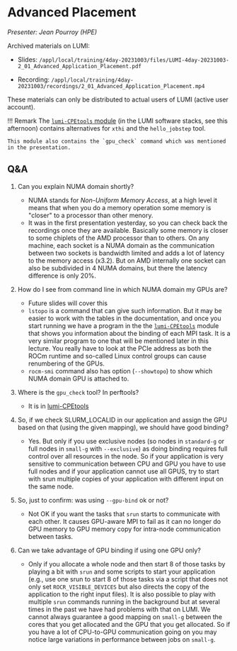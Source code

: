 # Advanced Placement

*Presenter: Jean Pourroy (HPE)*

<!--
Course materials will be provided during and after the course.
-->

<!--
Temporary location of materials (for the lifetime of the training project):

-   Slides: `/project/project_465000644/Slides/HPE/07_Advanced_Placement.pdf`
-->

Archived materials on LUMI:

-   Slides: `/appl/local/training/4day-20231003/files/LUMI-4day-20231003-2_01_Advanced_Application_Placement.pdf`

-   Recording: `/appl/local/training/4day-20231003/recordings/2_01_Advanced_Application_Placement.mp4`

These materials can only be distributed to actual users of LUMI (active user account).

!!! Remark
    The [`lumi-CPEtools` module](https://lumi-supercomputer.github.io/LUMI-EasyBuild-docs/l/lumi-CPEtools/) 
    (in the LUMI software stacks, see this afternoon) contains alternatives for `xthi` and the `hello_jobstep` tool.

    This module also contains the `gpu_check` command which was mentioned in the presentation.
    

## Q&A

1.  Can you explain NUMA domain shortly?

    -   NUMA stands for _Non-Uniform Memory Access_, at a high level it means that when you do a memory operation some memory is "closer" to a processor than other menory.
    -   It was in the first presentation yesterday, so you can check back the recordings once they are available. Basically some memory is closer to some chiplets of the AMD processor than to others. On any machine, each socket is a NUMA domain as the communication between two sockets is bandwidth limited and adds a lot of latency to the memory access (x3.2). But on AMD internally one socket can also be subdivided in 4 NUMA domains, but there the latency difference is only 20%. 


2.  How do I see from command line in which NUMA domain my GPUs are?

    -    Future slides will cover this
    -   `lstopo` is a command that can give such information. But it may be easier to work with the tables in the documentation, and once you start running we have a program in the the [`lumi-CPEtools`](https://lumi-supercomputer.github.io/LUMI-EasyBuild-docs/l/lumi-CPEtools/) module that shows you information about the binding of each MPI task. It is a very similar program to one that will be mentioned later in this lecture. You really have to look at the PCIe address as both the ROCm runtime and so-called Linux control groups can cause renumbering of the GPUs.
    -   `rocm-smi` command also has option (`--showtopo`) to show which NUMA domain GPU is attached to.


3.  Where is the `gpu_check` tool? In perftools?

    -   It is in [lumi-CPEtools](https://lumi-supercomputer.github.io/LUMI-EasyBuild-docs/l/lumi-CPEtools/)


4.  So, if we check SLURM_LOCALID in our application and assign the GPU based on that (using the given mapping), we should have good binding?

    -   Yes. But only if you use exclusive nodes (so nodes in `standard-g` or full nodes in `small-g` with `--exclusive`) as doing binding requires full control over all resources in the node. So if your application is very sensitive to communication between CPU and GPU you have to use full nodes and if your application cannot use all GPUS, try to start with srun multiple copies of your application with different input on the same node.











1. So, just to confirm: was using `--gpu-bind` ok or not?

    -    Not OK if you want the tasks that `srun` starts to communicate with each other. It causes GPU-aware MPI to fail as it can no longer do GPU memory to GPU memory copy for intra-node communication between tasks.

2. Can we take advantage of GPU binding if using one GPU only?

    -   Only if you allocate a whole node and then start 8 of those tasks by playing a bit with `srun` and some scripts to start your application (e.g., use one srun to start 8 of those tasks via a script that does not only set `ROCR_VISIBLE_DEVICES` but also directs the copy of the application to the right input files). It is also possible to play with multiple `srun` commands running in the background but at several times in the past we have had problems with that on LUMI. We cannot always guarantee a good mapping on `small-g` between the cores that you get allocated and the GPU that you get allocated. So if you have a lot of CPU-to-GPU communication going on you may notice large variations in performance between jobs on `small-g`. 


